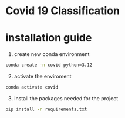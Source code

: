 # Covid 19 Classification

# installation guide

1. create new conda environment

```bash
conda create -n covid python=3.12
```

2. activate the enviroment

```bash
conda activate covid
```

3. install the packages needed for the project

```bash
pip install -r requirements.txt
```
